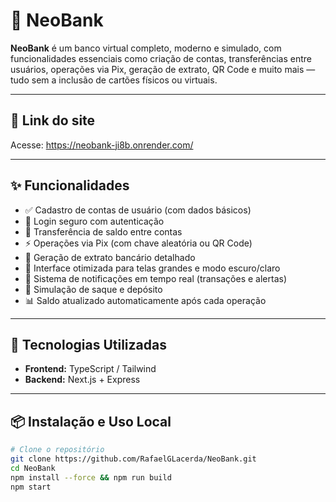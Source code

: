 # 🏦 NeoBank

**NeoBank** é um banco virtual completo, moderno e simulado, com funcionalidades essenciais como criação de contas, transferências entre usuários, operações via Pix, geração de extrato, QR Code e muito mais — tudo sem a inclusão de cartões físicos ou virtuais.


---

## 📸 Link do site

Acesse: https://neobank-ji8b.onrender.com/

---

## ✨ Funcionalidades

- ✅ Cadastro de contas de usuário (com dados básicos)
- 🔐 Login seguro com autenticação
- 💸 Transferência de saldo entre contas
- ⚡ Operações via Pix (com chave aleatória ou QR Code)
- 📄 Geração de extrato bancário detalhado
- 📱 Interface otimizada para telas grandes e modo escuro/claro
- 🔔 Sistema de notificações em tempo real (transações e alertas)
- 🏧 Simulação de saque e depósito
- 📊 Saldo atualizado automaticamente após cada operação

---

## 🚀 Tecnologias Utilizadas

- **Frontend:** TypeScript / Tailwind
- **Backend:** Next.js + Express

---

## 📦 Instalação e Uso Local

```bash
# Clone o repositório
git clone https://github.com/RafaelGLacerda/NeoBank.git
cd NeoBank
npm install --force && npm run build
npm start
